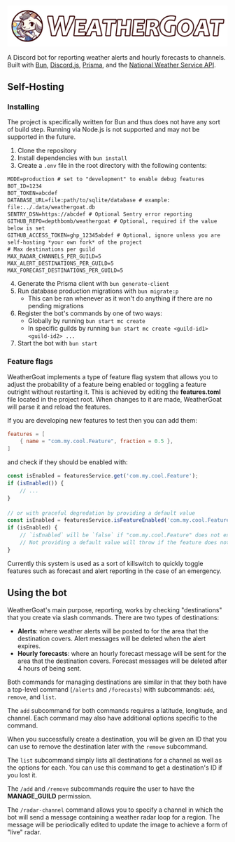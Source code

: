 <div align="center">
	<img src="./art/hero.png" alt="WeatherGoat Banner" title="WeatherGoat">
</div>

A Discord bot for reporting weather alerts and hourly forecasts to channels. Built with [Bun](https://bun.sh/), [Discord.js](https://discord.js.org/), [Prisma](https://www.prisma.io/), and the [National Weather Service API](https://www.weather.gov/documentation/services-web-api).

## Self-Hosting

### Installing

The project is specifically written for Bun and thus does not have any sort of build step. Running via Node.js is not supported and may not be supported in the future.

1. Clone the repository
2. Install dependencies with `bun install`
3. Create a `.env` file in the root directory with the following contents:
```env
MODE=production # set to "development" to enable debug features
BOT_ID=1234
BOT_TOKEN=abcdef
DATABASE_URL=file:path/to/sqlite/database # example: file:../.data/weathergoat.db
SENTRY_DSN=https://abcdef # Optional Sentry error reporting
GITHUB_REPO=depthbomb/weathergoat # Optional, required if the value below is set
GITHUB_ACCESS_TOKEN=ghp_12345abdef # Optional, ignore unless you are self-hosting *your own fork* of the project
# Max destinations per guild
MAX_RADAR_CHANNELS_PER_GUILD=5
MAX_ALERT_DESTINATIONS_PER_GUILD=5
MAX_FORECAST_DESTINATIONS_PER_GUILD=5
```
4. Generate the Prisma client with `bun generate-client`
5. Run database production migrations with `bun migrate:p`
    - This can be ran whenever as it won't do anything if there are no pending migrations
6. Register the bot's commands by one of two ways:
    - Globally by running `bun start mc create`
    - In specific guilds by running `bun start mc create <guild-id1> <guild-id2> ...`
7. Start the bot with `bun start`

### Feature flags

WeatherGoat implements a type of feature flag system that allows you to adjust the probability of a feature being enabled or toggling a feature outright without restarting it. This is achieved by editing the **features.toml** file located in the project root. When changes to it are made, WeatherGoat will parse it and reload the features.

If you are developing new features to test then you can add them:

```toml
features = [
	{ name = "com.my.cool.Feature", fraction = 0.5 },
]
```
and check if they should be enabled with:
```ts
const isEnabled = featuresService.get('com.my.cool.Feature');
if (isEnabled()) {
	// ...
}

// or with graceful degredation by providing a default value
const isEnabled = featuresService.isFeatureEnabled('com.my.cool.Feature', false);
if (isEnabled) {
	// `isEnabled` will be `false` if "com.my.cool.Feature" does not exist.
	// Not providing a default value will throw if the feature does not exist.
}
```

Currently this system is used as a sort of killswitch to quickly toggle features such as forecast and alert reporting in the case of an emergency.

## Using the bot

WeatherGoat's main purpose, reporting, works by checking "destinations" that you create via slash commands. There are two types of destinations:

- **Alerts**: where weather alerts will be posted to for the area that the destination covers. Alert messages will be deleted when the alert expires.
- **Hourly forecasts**: where an hourly forecast message will be sent for the area that the destination covers. Forecast messages will be deleted after 4 hours of being sent.

Both commands for managing destinations are similar in that they both have a top-level command (`/alerts` and `/forecasts`) with subcommands: `add`, `remove`, and `list`.

The `add` subcommand for both commands requires a latitude, longitude, and channel. Each command may also have additional options specific to the command.

When you successfully create a destination, you will be given an ID that you can use to remove the destination later with the `remove` subcommand.

The `list` subcommand simply lists all destinations for a channel as well as the options for each. You can use this command to get a destination's ID if you lost it.

The `/add` and `/remove` subcommands require the user to have the **MANAGE_GUILD** permission.

The `/radar-channel` command allows you to specify a channel in which the bot will send a message containing a weather radar loop for a region. The message will be periodically edited to update the image to achieve a form of "live" radar.

